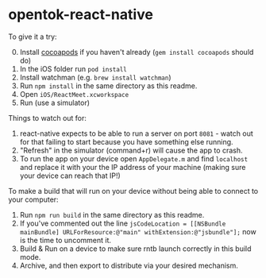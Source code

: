 # opentok-react-native

To give it a try:

0. Install [cocoapods][cocoapods] if you haven't already (`gem install cocoapods` should do)
1. In the iOS folder run `pod install`
2. Install watchman (e.g. `brew install watchman`)
3. Run `npm install` in the same directory as this readme.
4. Open `iOS/ReactMeet.xcworkspace`
5. Run (use a simulator)

[cocoapods]: https://guides.cocoapods.org/using/getting-started.html#getting-started

Things to watch out for:

1. react-native expects to be able to run a server on port `8081` - watch out for that failing to
   start because you have something else running.
2. "Refresh" in the simulator (command+r) will cause the app to crash.
3. To run the app on your device open `AppDelegate.m` and find `localhost` and replace it with
   your the IP address of your machine (making sure your device can reach that IP!)

To make a build that will run on your device without being able to connect to your computer:

1. Run `npm run build` in the same directory as this readme.
2. If you've commented out the line ```jsCodeLocation = [[NSBundle mainBundle] URLForResource:@"main" withExtension:@"jsbundle"];```
   now is the time to uncomment it.
3. Build & Run on a device to make sure rntb launch correctly in this build mode.
4. Archive, and then export to distribute via your desired mechanism.
